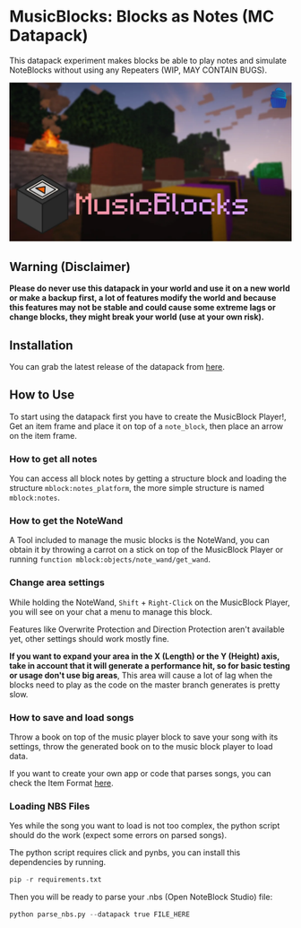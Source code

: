 # MusicBlocks: Blocks as Notes (MC Datapack)

This datapack experiment makes blocks be able to play notes and simulate NoteBlocks without using any Repeaters (WIP, MAY CONTAIN BUGS).

![MusicBlocks Banner](assets/images/banner.webp)

## Warning (Disclaimer)

**Please do never use this datapack in your world and use it on a new world or make a backup first, a lot of features modify the world and because this features may not be stable and could cause some extreme lags or change blocks, they might break your world (use at your own risk).**

## Installation

You can grab the latest release of the datapack from [here](https://github.com/kadmuffin/mblock-datapack/releases).

## How to Use

To start using the datapack first you have to create the MusicBlock Player!, Get an item frame and place it on top of a `note_block`, then place an arrow on the item frame.

### How to get all notes

You can access all block notes by getting a structure block and loading the structure `mblock:notes_platform`, the more simple structure is named `mblock:notes`.

### How to get the NoteWand

A Tool included to manage the music blocks is the NoteWand, you can obtain it by throwing a carrot on a stick on top of the MusicBlock Player or running `function mblock:objects/note_wand/get_wand`.

### Change area settings

While holding the NoteWand, `Shift` + `Right-Click` on the MusicBlock Player, you will see on your chat a menu to manage this block.

Features like Overwrite Protection and Direction Protection aren't available yet, other settings should work mostly fine.

**If you want to expand your area in the X (Length) or the Y (Height) axis, take in account that it will generate a performance hit, so for basic testing or usage don't use big areas**, This area will cause a lot of lag when the blocks need to play as the code on the master branch generates is pretty slow.

### How to save and load songs

Throw a book on top of the music player block to save your song with its settings, throw the generated book on to the music block player to load data.

If you want to create your own app or code that parses songs, you can check the Item Format [here](https://github.com/kadmuffin/mblock-datapack/blob/master/mblock/data/mblock/functions/objects/item_reader/README.md).

### Loading NBS Files

Yes while the song you want to load is not too complex, the python script should do the work (expect some errors on parsed songs).

The python script requires click and pynbs, you can install this dependencies by running.

```python
pip -r requirements.txt
```

Then you will be ready to parse your .nbs (Open NoteBlock Studio) file:

```python
python parse_nbs.py --datapack true FILE_HERE
```

